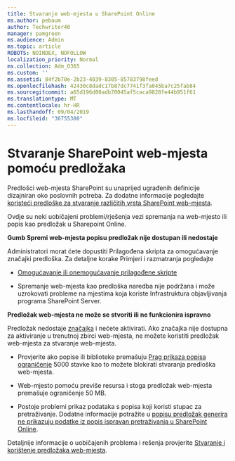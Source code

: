 ```yaml
---
title: Stvaranje web-mjesta u SharePoint Online
ms.author: pebaum
author: Techwriter40
manager: pamgreen
ms.audience: Admin
ms.topic: article
ROBOTS: NOINDEX, NOFOLLOW
localization_priority: Normal
ms.collection: Adm_O365
ms.custom: ''
ms.assetid: 84f2b70e-2b23-4039-8305-85783798feed
ms.openlocfilehash: 42430c8dadc17b87dc7741f3fa045ba7c25fab84
ms.sourcegitcommit: a65d196d00adb70045af5caca9828fe44b951f61
ms.translationtype: MT
ms.contentlocale: hr-HR
ms.lasthandoff: 09/04/2019
ms.locfileid: "36755300"
---
```

# <a name="create-sharepoint-sites-using-templates"></a>Stvaranje SharePoint web-mjesta pomoću predložaka

Predlošci web-mjesta SharePoint su unaprijed ugrađenih definicije dizajniran oko poslovnih potreba. Za dodatne informacije pogledajte [koristeći predloške za stvaranje različitih vrsta SharePoint web-mjesta](https://support.office.com/article/using-templates-to-create-different-kinds-of-sharepoint-sites-449eccec-ff99-4cf3-b62e-dcfee37e8da4).

Ovdje su neki uobičajeni problemi/rješenja vezi spremanja na web-mjesto ili popis kao predložak u Sharepoint Online. 

**Gumb Spremi web-mjesta popisu predložak nije dostupan ili nedostaje**

Administratori morat ćete dopustiti Prilagođena skripta za omogućavanje značajki predloška. Za detaljne korake Primjeri i razmatranja pogledajte 

- [Omogućavanje ili onemogućavanje prilagođene skripte](https://docs.microsoft.com/sharepoint/allow-or-prevent-custom-script)

- Spremanje web-mjesta kao predloška naredba nije podržana i može uzrokovati probleme na mjestima koja koriste Infrastruktura objavljivanja programa SharePoint Server.

**Predložak web-mjesta ne može se stvoriti ili ne funkcionira ispravno**

Predložak nedostaje [značajka](https://social.technet.microsoft.com/wiki/contents/articles/14423.sharepoint-2013-existing-features-guid.aspx) i nećete aktivirati. Ako značajka nije dostupna za aktiviranje u trenutnoj zbirci web-mjesta, ne možete koristiti predložak web-mjesta za stvaranje web-mjesta.

- Provjerite ako popise ili biblioteke premašuju [Prag prikaza popisa ograničenje](https://support.office.com/article/Manage-large-lists-and-libraries-in-SharePoint-B8588DAE-9387-48C2-9248-C24122F07C59) 5000 stavke kao to možete blokirati stvaranja predloška web-mjesta.

- Web-mjesto pomoću previše resursa i stoga predložak web-mjesta premašuje ograničenje 50 MB.


- Postoje problemi prikaz podataka s popisa koji koristi stupac za pretraživanje. Dodatne informacije potražite u [popisu predložak generira ne prikazuju podatke iz popis ispravan pretraživanja u SharePoint Online](https://docs.microsoft.com/sharepoint/support/lists-and-libraries/template-generated-list-incorrect-data).

Detaljnije informacije o uobičajenih problema i rešenja provjerite [Stvaranje i korištenje predložaka web-mjesta](https://support.office.com/article/Create-and-use-site-templates-60371B0F-00E0-4C49-A844-34759EBDD989).



